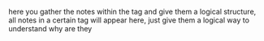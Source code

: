 here you gather the notes within the tag and give them a logical structure, all notes in a certain tag will appear here, just give them a logical way to understand why are they